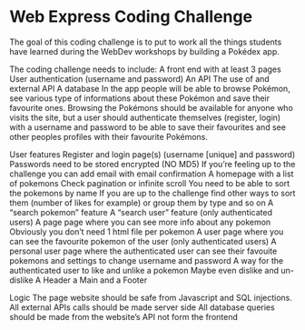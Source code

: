 # Web Express Coding Challenge
The goal of this coding challenge is to put to work all the things students have learned during the WebDev workshops by building a Pokédex app.

The coding challenge needs to include:
A front end with at least 3 pages
User authentication (username and password)
An API
The use of and external API
A database
In the app people will be able to browse Pokémon, see various type of informations about these Pokémon and save their favourite ones.
Browsing the Pokémons should be available for anyone who visits the site, but a user should authenticate themselves (register, login) with a username and password to be able to save their favourites and see other peoples profiles with their favourite Pokémons.

User features
Register and login page(s) (username [unique] and password)
Passwords need to be stored encrypted (NO MD5)
If you’re feeling up to the challenge you can add email with email confirmation
A homepage with a list of pokemons
Check pagination or infinite scroll
You need to be able to sort the pokemons by name
If you are up to the challenge find other ways to sort them (number of likes for example) or group them by type and so on
A “search pokemon” feature
A “search user” feature (only authenticated users)
A page page where you can see more info about any pokemon
Obviously you don’t need 1 html file per pokemon
A user page where you can see the favourite pokemon of the user (only authenticated users)
A personal user page where the authenticated user can see their favouite pokemons and settings to change username and password
A way for the authenticated user to like and unlike a pokemon
Maybe even dislike and un-dislike
A Header a Main and a Footer

Logic
The page website should be safe from Javascript and SQL injections.
All external APIs calls should be made server side
All database queries should be made from the website’s API not form the frontend
